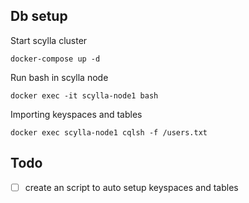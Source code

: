 ## Db setup

Start scylla cluster

```
docker-compose up -d
```

Run bash in scylla node

```
docker exec -it scylla-node1 bash
```

Importing keyspaces and tables

```
docker exec scylla-node1 cqlsh -f /users.txt

```

## Todo

- [ ] create an script to auto setup keyspaces and tables
